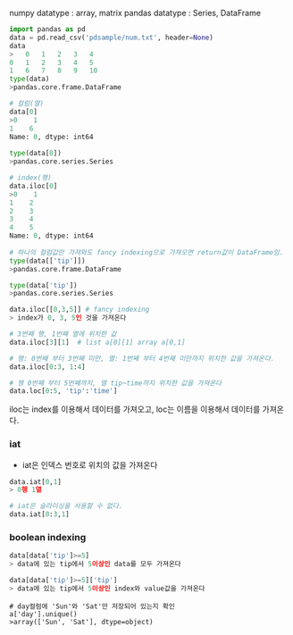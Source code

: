 numpy datatype : array, matrix
pandas datatype : Series, DataFrame

```python
import pandas as pd
data = pd.read_csv('pdsample/num.txt', header=None)
data
>	0	1	2	3	4
0	1	2	3	4	5
1	6	7	8	9	10
type(data)
>pandas.core.frame.DataFrame

# 컬럼(열)
data[0]
>0    1
1    6
Name: 0, dtype: int64
        
type(data[0])
>pandas.core.series.Series

# index(행)
data.iloc[0]
>0    1
1    2
2    3
3    4
4    5
Name: 0, dtype: int64
        
# 하나의 컬럼값만 가져와도 fancy indexing으로 가져오면 return값이 DataFrame임.
type(data[['tip']])
>pandas.core.frame.DataFrame

type(data['tip'])
>pandas.core.series.Series

data.iloc[[0,3,5]] # fancy indexing
> index가 0, 3, 5인 것을 가져온다

# 3번째 행, 1번째 열에 위치한 값
data.iloc[3][1]  # list a[0][1] array a[0,1]

# 행: 0번째 부터 3번째 미만, 열: 1번째 부터 4번째 미만까지 위치한 값을 가져온다.
data.iloc[0:3, 1:4]

# 행 0번째 부터 5번째까지, 열 tip~time까지 위치한 값을 가져온다
data.loc[0:5, 'tip':'time']
```

iloc는 index를 이용해서 데이터를 가져오고,
loc는 이름을 이용해서 데이터를 가져온다.



### iat

- iat은 인덱스 번호로 위치의 값을 가져온다

```python
data.iat[0,1]
> 0행 1열

# iat은 슬라이싱을 사용할 수 없다.
data.iat[0:3,1]
```



### boolean indexing

```python
data[data['tip']>=5]
> data에 있는 tip에서 5이상인 data를 모두 가져온다

data[data['tip']>=5]['tip']
> data에 있는 tip에서 5이상인 index와 value값을 가져온다
```



```
# day컬럼에 'Sun'와 'Sat'만 저장되어 있는지 확인
a['day'].unique()
>array(['Sun', 'Sat'], dtype=object)
```

